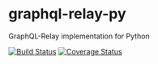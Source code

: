 # graphql-relay-py

GraphQL-Relay implementation for Python

[![Build Status](https://travis-ci.org/syrusakbary/graphql-relay-py.svg?branch=master)](https://travis-ci.org/syrusakbary/graphql-relay-py)
[![Coverage Status](https://coveralls.io/repos/syrusakbary/graphql-relay-py/badge.svg?branch=master&service=github)](https://coveralls.io/github/syrusakbary/graphql-relay-py?branch=master)
